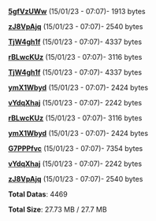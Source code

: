 [**5gfVzUWw**](/data/5gfVzUWw.txt) (15/01/23 - 07:07)- 1913 bytes

[**zJ8VpAjq**](/data/zJ8VpAjq.txt) (15/01/23 - 07:07)- 2540 bytes

[**TjW4gh1f**](/data/TjW4gh1f.txt) (15/01/23 - 07:07)- 4337 bytes

[**rBLwcKUz**](/data/rBLwcKUz.txt) (15/01/23 - 07:07)- 3116 bytes

[**TjW4gh1f**](/data/TjW4gh1f.txt) (15/01/23 - 07:07)- 4337 bytes

[**ymX1Wbyd**](/data/ymX1Wbyd.txt) (15/01/23 - 07:07)- 2424 bytes

[**vYdqXhaj**](/data/vYdqXhaj.txt) (15/01/23 - 07:07)- 2242 bytes

[**rBLwcKUz**](/data/rBLwcKUz.txt) (15/01/23 - 07:07)- 3116 bytes

[**ymX1Wbyd**](/data/ymX1Wbyd.txt) (15/01/23 - 07:07)- 2424 bytes

[**G7PPPfvc**](/data/G7PPPfvc.txt) (15/01/23 - 07:07)- 7354 bytes

[**vYdqXhaj**](/data/vYdqXhaj.txt) (15/01/23 - 07:07)- 2242 bytes

[**zJ8VpAjq**](/data/zJ8VpAjq.txt) (15/01/23 - 07:07)- 2540 bytes

**Total Datas**: 4469

**Total Size**: 27.73 MB / 27.7 MB